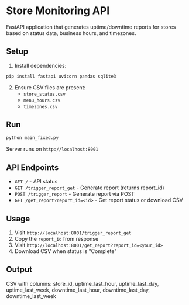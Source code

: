 # Store Monitoring API

FastAPI application that generates uptime/downtime reports for stores based on status data, business hours, and timezones.

## Setup

1. Install dependencies:
```bash
pip install fastapi uvicorn pandas sqlite3
```

2. Ensure CSV files are present:
   - `store_status.csv`
   - `menu_hours.csv` 
   - `timezones.csv`

## Run

```bash
python main_fixed.py
```

Server runs on `http://localhost:8001`

## API Endpoints

- `GET /` - API status
- `GET /trigger_report_get` - Generate report (returns report_id)
- `POST /trigger_report` - Generate report via POST
- `GET /get_report?report_id=<id>` - Get report status or download CSV

## Usage

1. Visit `http://localhost:8001/trigger_report_get`
2. Copy the `report_id` from response
3. Visit `http://localhost:8001/get_report?report_id=<your_id>`
4. Download CSV when status is "Complete"

## Output

CSV with columns: store_id, uptime_last_hour, uptime_last_day, uptime_last_week, downtime_last_hour, downtime_last_day, downtime_last_week
